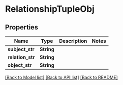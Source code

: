 # RelationshipTupleObj

## Properties

Name | Type | Description | Notes
------------ | ------------- | ------------- | -------------
**subject_str** | **String** |  | 
**relation_str** | **String** |  | 
**object_str** | **String** |  | 

[[Back to Model list]](../README.md#documentation-for-models) [[Back to API list]](../README.md#documentation-for-api-endpoints) [[Back to README]](../README.md)


